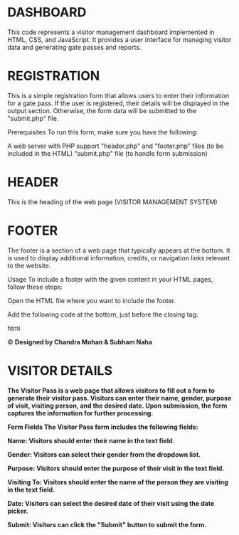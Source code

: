 # DASHBOARD
This code represents a visitor management dashboard implemented in HTML, CSS, and JavaScript. It provides a user interface for managing visitor data and generating gate passes and reports. 

# REGISTRATION

This is a simple registration form that allows users to enter their information for a gate pass. If the user is registered, their details will be displayed in the output section. Otherwise, the form data will be submitted to the "submit.php" file.

Prerequisites
To run this form, make sure you have the following:

A web server with PHP support
"header.php" and "footer.php" files (to be included in the HTML)
"submit.php" file (to handle form submission)

# HEADER

This is the heading of the web page (VISITOR MANAGEMENT SYSTEM)

# FOOTER

The footer is a section of a web page that typically appears at the bottom. It is used to display additional information, credits, or navigation links relevant to the website.

Usage
To include a footer with the given content in your HTML pages, follow these steps:

Open the HTML file where you want to include the footer.

Add the following code at the bottom, just before the closing </body> tag:

html
<footer>
  <p>&copy; <?php echo date('Y'); ?> 
     <b><fade> Designed by Chandra Mohan & Subham Naha<b></fade></p>
</footer>

# VISITOR DETAILS


The Visitor Pass is a web page that allows visitors to fill out a form to generate their visitor pass. Visitors can enter their name, gender, purpose of visit, visiting person, and the desired date. Upon submission, the form captures the information for further processing.

Form Fields
The Visitor Pass form includes the following fields:

Name: Visitors should enter their name in the text field.

Gender: Visitors can select their gender from the dropdown list.

Purpose: Visitors should enter the purpose of their visit in the text field.

Visiting To: Visitors should enter the name of the person they are visiting in the text field.

Date: Visitors can select the desired date of their visit using the date picker.

Submit: Visitors can click the "Submit" button to submit the form.